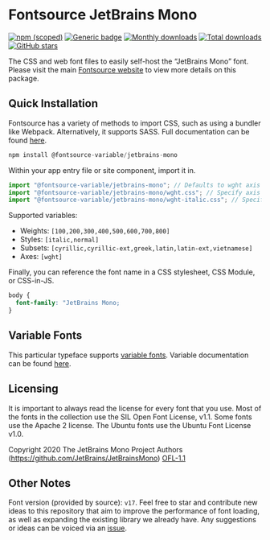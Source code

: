 # Fontsource JetBrains Mono

[![npm (scoped)](https://img.shields.io/npm/v/@fontsource/jetbrains-mono?color=brightgreen)](https://www.npmjs.com/package/@fontsource/jetbrains-mono) [![Generic badge](https://img.shields.io/badge/fontsource-passing-brightgreen)](https://github.com/fontsource/fontsource) [![Monthly downloads](https://badgen.net/npm/dm/@fontsource/jetbrains-mono)](https://github.com/fontsource/fontsource) [![Total downloads](https://badgen.net/npm/dt/@fontsource/jetbrains-mono)](https://github.com/fontsource/fontsource) [![GitHub stars](https://img.shields.io/github/stars/fontsource/fontsource.svg?style=social&label=Star)](https://github.com/fontsource/fontsource/stargazers)

The CSS and web font files to easily self-host the “JetBrains Mono” font. Please visit the main [Fontsource website](https://fontsource.org/fonts/jetbrains-mono) to view more details on this package.

## Quick Installation

Fontsource has a variety of methods to import CSS, such as using a bundler like Webpack. Alternatively, it supports SASS. Full documentation can be found [here](https://beta.fontsource.org/docs/getting-started/introduction).

```javascript
npm install @fontsource-variable/jetbrains-mono
```

Within your app entry file or site component, import it in.

```javascript
import "@fontsource-variable/jetbrains-mono"; // Defaults to wght axis
import "@fontsource-variable/jetbrains-mono/wght.css"; // Specify axis
import "@fontsource-variable/jetbrains-mono/wght-italic.css"; // Specify axis and style

```

Supported variables:
- Weights: `[100,200,300,400,500,600,700,800]`
- Styles: `[italic,normal]`
- Subsets: `[cyrillic,cyrillic-ext,greek,latin,latin-ext,vietnamese]`
- Axes: `[wght]`

Finally, you can reference the font name in a CSS stylesheet, CSS Module, or CSS-in-JS.

```css
body {
  font-family: "JetBrains Mono;
}
```

## Variable Fonts

This particular typeface supports [variable fonts](https://developer.mozilla.org/en-US/docs/Web/CSS/CSS_Fonts/Variable_Fonts_Guide).
Variable documentation can be found [here](https://fontsource.org/docs/variable-fonts).

## Licensing
It is important to always read the license for every font that you use.
Most of the fonts in the collection use the SIL Open Font License, v1.1. Some fonts use the Apache 2 license. The Ubuntu fonts use the Ubuntu Font License v1.0.

Copyright 2020 The JetBrains Mono Project Authors (https://github.com/JetBrains/JetBrainsMono)
[OFL-1.1](http://scripts.sil.org/OFL)

## Other Notes
Font version (provided by source): `v17`.
Feel free to star and contribute new ideas to this repository that aim to improve the performance of font loading, as well as expanding the existing library we already have. Any suggestions or ideas can be voiced via an [issue](https://github.com/fontsource/fontsource/issues).